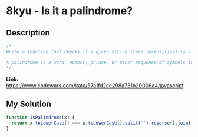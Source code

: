 # 8kyu - Is it a palindrome?

## Description
```js
/*
Write a function that checks if a given string (case insensitive) is a palindrome.

A palindrome is a word, number, phrase, or other sequence of symbols that reads the same backwards as forwards, such as madam or racecar.
*/
```

**Link:** https://www.codewars.com/kata/57a1fd2ce298a731b20006a4/javascript

## My Solution
```js
function isPalindrome(x) {
  return x.toLowerCase() === x.toLowerCase().split('').reverse().join('');
}
```
